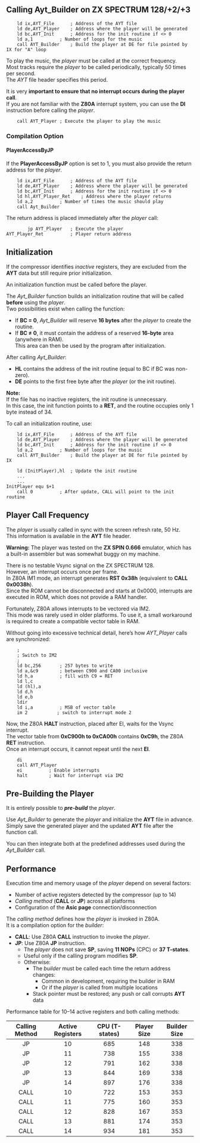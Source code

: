 ## Calling Ayt_Builder on ZX SPECTRUM 128/+2/+3

		ld ix,AYT_File		; Address of the AYT file
		ld de,AYT_Player	; Address where the player will be generated
		ld bc,AYT_Init		; Address for the init routine if <> 0
        ld a,1			; Number of loops for the music
		call AYT_Builder	; Build the player at DE for file pointed by IX for "A" loop

To play the music, the *player* must be called at the correct frequency.  
Most tracks require the *player* to be called periodically, typically 50 times per second.  
The *AYT* file header specifies this period.  

It is very **important to ensure that no interrupt occurs during the player call**.  
If you are not familiar with the **Z80A** interrupt system, you can use the **DI** instruction before calling the *player*.

		call AYT_Player	; Execute the player to play the music

### Compilation Option
#### PlayerAccessByJP

If the **PlayerAccessByJP** option is set to 1, you must also provide the return address for the *player*.

		ld ix,AYT_File		; Address of the AYT file
		ld de,AYT_Player	; Address where the player will be generated
		ld bc,AYT_Init		; Address for the init routine if <> 0
		ld hl,AYT_Player_Ret	; Address where the player returns
		ld a,2			; Number of times the music should play
		call Ayt_Builder

The return address is placed immediately after the *player* call:

			jp AYT_Player	; Execute the player
	AYT_Player_Ret			; Player return address

## Initialization
If the compressor identifies *inactive* registers, they are excluded from the **AYT** data but still require prior initialization.

An initialization function must be called before the player.

The *Ayt_Builder* function builds an initialization routine that will be called **before** using the *player*.  
Two possibilities exist when calling the function:
- If **BC = 0**, *Ayt_Builder* will reserve **16 bytes** after the *player* to create the routine.
- If **BC ≠ 0**, it must contain the address of a reserved **16-byte** area (anywhere in RAM).  
  This area can then be used by the program after initialization.

After calling *Ayt_Builder*:
- **HL** contains the address of the init routine (equal to BC if BC was non-zero).
- **DE** points to the first free byte after the *player* (or the init routine).

**Note:**  
If the file has no inactive registers, the init routine is unnecessary.  
In this case, the init function points to a **RET**, and the routine occupies only 1 byte instead of 34.

To call an initialization routine, use:

		ld ix,AYT_File		; Address of the AYT file
		ld de,AYT_Player	; Address where the player will be generated
		ld bc,AYT_Init		; Address for the init routine if <> 0
        ld a,2			; Number of loops for the music
		call AYT_Builder	; Build the player at DE for file pointed by IX

		ld (InitPlayer),hl	; Update the init routine
		...
		...
	InitPlayer equ $+1
		call 0			; After update, CALL will point to the init routine

## Player Call Frequency
The *player* is usually called in sync with the screen refresh rate, 50 Hz.  
This information is available in the **AYT** file header.  

**Warning:** The player was tested on the **ZX SPIN 0.666** emulator, which has a built-in assembler but was somewhat buggy on my machine.

There is no testable Vsync signal on the ZX SPECTRUM 128.  
However, an interrupt occurs once per frame.  
In Z80A IM1 mode, an interrupt generates **RST 0x38h** (equivalent to **CALL 0x0038h**).  
Since the ROM cannot be disconnected and starts at 0x0000, interrupts are executed in ROM, which does not provide a RAM handler.

Fortunately, Z80A allows interrupts to be vectored via IM2.  
This mode was rarely used in older platforms. To use it, a small workaround is required to create a compatible vector table in RAM.

Without going into excessive technical detail, here’s how *AYT_Player* calls are synchronized:

		;
		; Switch to IM2
        ;
		ld bc,256		; 257 bytes to write
		ld a,&c9		; between C900 and CA00 inclusive
		ld h,a			; fill with C9 = RET
		ld l,c
		ld (hl),a
		ld d,h
		ld e,b
		ldir
		ld i,a			; MSB of vector table
		im 2           ; switch to interrupt mode 2

Now, the Z80A **HALT** instruction, placed after EI, waits for the Vsync interrupt.  
The vector table from **0xC900h to 0xCA00h** contains **0xC9h**, the Z80A **RET** instruction.  
Once an interrupt occurs, it cannot repeat until the next **EI**.

		di
		call AYT_Player
		ei			; Enable interrupts
		halt		; Wait for interrupt via IM2

## Pre-Building the Player
It is entirely possible to ***pre-build*** the *player*.

Use *Ayt_Builder* to generate the *player* and initialize the **AYT** file in advance.  
Simply save the generated player and the updated **AYT** file after the function call.

You can then integrate both at the predefined addresses used during the *Ayt_Builder* call.

## Performance

Execution time and memory usage of the *player* depend on several factors:
- Number of active registers detected by the compressor (up to 14)
- *Calling method* (**CALL** or **JP**) across all platforms
- Configuration of the **Asic page** connection/disconnection

The *calling method* defines how the *player* is invoked in Z80A.  
It is a compilation option for the *builder*:
- **CALL**: Use Z80A **CALL** instruction to invoke the *player*.
- **JP**: Use Z80A **JP** instruction.  
  - The *player* does not save **SP**, saving **11 NOPs** (CPC) or **37 T-states**.  
  - Useful only if the calling program modifies **SP**.  
  - Otherwise:
    - The *builder* must be called each time the return address changes:
      - Common in development, requiring the builder in RAM
      - Or if the *player* is called from multiple locations
    - Stack pointer must be restored; any push or call corrupts **AYT** data

Performance table for 10–14 active registers and both calling methods:

| Calling Method | Active Registers | CPU (T-states) | Player Size | Builder Size |
| :-----------: | :--------------: | :------------: | :---------: | :-----------: |
| JP            | 10               | 685            | 148         | 338           |
| JP            | 11               | 738            | 155         | 338           |    
| JP            | 12               | 791            | 162         | 338           |        
| JP            | 13               | 844            | 169         | 338           |        
| JP            | 14               | 897            | 176         | 338           |  
| CALL          | 10               | 722            | 153         | 353           |
| CALL          | 11               | 775            | 160         | 353           |
| CALL          | 12               | 828            | 167         | 353           |
| CALL          | 13               | 881            | 174         | 353           |
| CALL          | 14               | 934            | 181         | 353           |
